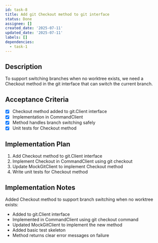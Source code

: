 ```yaml
---
id: task-8
title: Add git Checkout method to git interface
status: Done
assignee: []
created_date: '2025-07-11'
updated_date: '2025-07-11'
labels: []
dependencies:
  - task-1
---
```


## Description

To support switching branches when no worktree exists, we need a Checkout method in the git interface that can switch the current branch.

## Acceptance Criteria

- [x] Checkout method added to git.Client interface
- [x] Implementation in CommandClient
- [x] Method handles branch switching safely
- [x] Unit tests for Checkout method

## Implementation Plan

1. Add Checkout method to git.Client interface
2. Implement Checkout in CommandClient using git checkout
3. Update MockGitClient to implement Checkout method
4. Write unit tests for Checkout method

## Implementation Notes

Added Checkout method to support branch switching when no worktree exists:
- Added to git.Client interface
- Implemented in CommandClient using git checkout command
- Updated MockGitClient to implement the new method
- Added basic test skeleton
- Method returns clear error messages on failure
